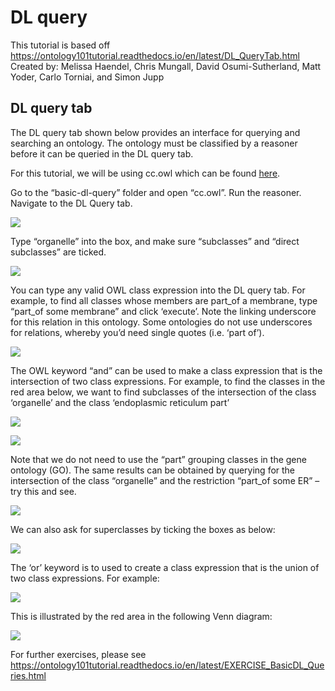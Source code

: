 # DL query

This tutorial is based off https://ontology101tutorial.readthedocs.io/en/latest/DL_QueryTab.html
Created by: Melissa Haendel, Chris Mungall, David Osumi-Sutherland, Matt Yoder, Carlo Torniai, and Simon Jupp

## DL query tab

The DL query tab shown below provides an interface for querying and searching an ontology. The ontology must be classified by a reasoner before it can be queried in the DL query tab.

For this tutorial, we will be using cc.owl which can be found [here](https://github.com/OHSUBD2K/BDK14-Ontologies-101/tree/master/BDK14_exercises/basic-dl-query).

Go to the “basic-dl-query” folder and open “cc.owl”. Run the reasoner. Navigate to the DL Query tab.

![](../images/tutorials/dl-query/Figure57.png)

Type “organelle” into the box, and make sure “subclasses” and “direct subclasses” are ticked.

![](../images/tutorials/dl-query/Figure58.png)

You can type any valid OWL class expression into the DL query tab. For example, to find all classes whose members are part_of a membrane, type “part_of some membrane” and click ‘execute’. Note the linking underscore for this relation in this ontology. Some ontologies do not use underscores for relations, whereby you’d need single quotes (i.e. ‘part of’).

![](../images/tutorials/dl-query/Figure59.png)

The OWL keyword “and” can be used to make a class expression that is the intersection of two class expressions. For example, to find the classes in the red area below, we want to find subclasses of the intersection of the class ‘organelle’ and the class ‘endoplasmic reticulum part’

![](../images/tutorials/dl-query/Figure60.png)

![](../images/tutorials/dl-query/Figure61.png)

Note that we do not need to use the “part” grouping classes in the gene ontology (GO). The same results can be obtained by querying for the intersection of the class “organelle” and the restriction “part_of some ER” – try this and see.

![](../images/tutorials/dl-query/Figure62.png)

We can also ask for superclasses by ticking the boxes as below:

![](../images/tutorials/dl-query/Figure63.png)

The ‘or’ keyword is to used to create a class expression that is the union of two class expressions. For example:

![](../images/tutorials/dl-query/Figure64.png)
  
This is illustrated by the red area in the following Venn diagram:

![](../images/tutorials/dl-query/Figure65.png)

For further exercises, please see https://ontology101tutorial.readthedocs.io/en/latest/EXERCISE_BasicDL_Queries.html
